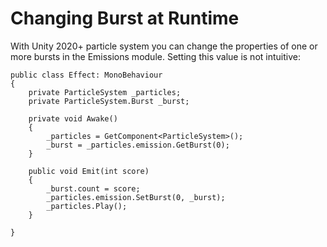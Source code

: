 # Changing Burst at Runtime

With Unity 2020+ particle system you can change the properties of one or more bursts in the Emissions module. Setting this value is not intuitive:

```
public class Effect: MonoBehaviour
{
    private ParticleSystem _particles;
    private ParticleSystem.Burst _burst;

    private void Awake()
    {
        _particles = GetComponent<ParticleSystem>();
        _burst = _particles.emission.GetBurst(0);
    }

    public void Emit(int score)
    {
        _burst.count = score;
        _particles.emission.SetBurst(0, _burst);
        _particles.Play();
    }

}
```
